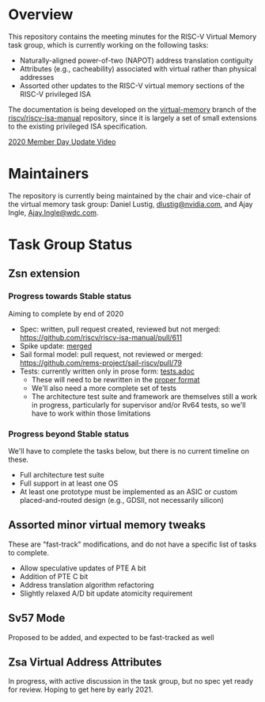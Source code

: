 # Overview

This repository contains the meeting minutes for the RISC-V Virtual Memory task
group, which is currently working on the following tasks:

* Naturally-aligned power-of-two (NAPOT) address translation contiguity
* Attributes (e.g., cacheability) associated with virtual rather than physical
  addresses
* Assorted other updates to the RISC-V virtual memory sections of the RISC-V
  privileged ISA

The documentation is being developed on the
[virtual-memory](https://github.com/riscv/riscv-isa-manual/tree/virtual-memory)
branch of the
[riscv/riscv-isa-manual](https://github.com/riscv/riscv-isa-manual/)
repository, since it is largely a set of small extensions to the existing
privileged ISA specification.

[2020 Member Day Update Video](https://lists.riscv.org/g/allmem/files/Member%20Day%202020/MemberDay2020VirtualMemory.mp4)

# Maintainers

The repository is currently being maintained by the chair and vice-chair of
the virtual memory task group: Daniel Lustig, dlustig@nvidia.com, and Ajay
Ingle, Ajay.Ingle@wdc.com.

# Task Group Status

## Zsn extension

### Progress towards Stable status
Aiming to complete by end of 2020

* Spec: written, pull request created, reviewed but not merged:
  https://github.com/riscv/riscv-isa-manual/pull/611
* Spike update: [merged](https://github.com/riscv/riscv-isa-sim/commit/fce242a5d495db731eee6571916399d10ec531e9)
* Sail formal model: pull request, not reviewed or merged: https://github.com/rems-project/sail-riscv/pull/79
* Tests: currently written only in prose form: [tests.adoc](tests.adoc)
  * These will need to be rewritten in the [proper format](https://github.com/riscv/riscv-compliance)
  * We'll also need a more complete set of tests
  * The architecture test suite and framework are themselves still a work in
    progress, particularly for supervisor and/or Rv64 tests, so we'll have to
    work within those limitations

### Progress beyond Stable status
We'll have to complete the tasks below, but there is no current timeline on
these.

* Full architecture test suite
* Full support in at least one OS
* At least one prototype must be implemented as an ASIC or custom
  placed-and-routed design (e.g., GDSII, not necessarily silicon)

## Assorted minor virtual memory tweaks
These are "fast-track" modifications, and do not have a specific list of tasks
to complete.

* Allow speculative updates of PTE A bit
* Addition of PTE C bit
* Address translation algorithm refactoring
* Slightly relaxed A/D bit update atomicity requirement

## Sv57 Mode
Proposed to be added, and expected to be fast-tracked as well

## Zsa Virtual Address Attributes
In progress, with active discussion in the task group, but no spec yet ready
for review.  Hoping to get here by early 2021.
